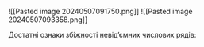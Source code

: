 ![[Pasted image 20240507091750.png]]
![[Pasted image 20240507093358.png]]

Достатні ознаки збіжності невід’ємних числових рядів: